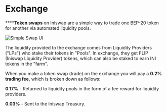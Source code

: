 # Exchange

\*\*\*\*[**Token swaps**](https://exchange.iniswap.finance/#/swap) on Iniswap are a simple way to trade one BEP-20 token for another via automated liquidity pools.

![Simple Swap UI](../.gitbook/assets/screenshot-2020-09-17-at-10.38.29-pm.png)

The liquidity provided to the exchange comes from Liquidity Providers \("LPs"\) who stake their tokens in "Pools". In exchange, they get FLIP \(Iniswap Liquidity Provider\) tokens, which can also be staked to earn INI tokens in the "farm".

When you make a token swap \(trade\) on the exchange you will pay a **0.2% trading fee**, which is broken down as follows:

**0.17%** - Returned to liquidity pools in the form of a fee reward for liquidity providers.

**0.03%** - Sent to the Iniswap Treasury.

